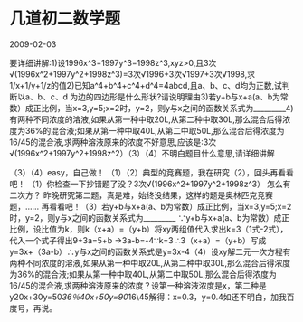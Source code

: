 # 几道初二数学题
2009-02-03


要详细讲解:1)设1996x^3=1997y^3=1998z^3,xyz>0,且3次√(1996x^2+1997y^2+1998z^3)=3次√1996+3次√1997+3次√1998,求1/x+1/y+1/z的值2)已知a^4+b^4+c^4+d^4=4abcd,且a、b、c、d均为正数,试判断以a、b、c、d 为边的四边形是什么形状?请说明理由3)若y+b与x+a(a、b为常数）成正比例，当x=3,y=5;x=2时，y=2，则y与x之间的函数关系式为_________4)有两种不同浓度的溶液,如果从第一种中取20L,从第二种中取30L,那么混合后得浓度为36%的混合液;如果从第一种中取40L,从第二中取50L,那么混合后得浓度为16/45的混合液,求两种溶液原来的浓度不好意思,应该是:3次√(1996x^2+1997y^2+1998z^2）（3）（4）不明白题目什么意思,请详细讲解


（3）（4）easy，自己做！ （1）（2）典型的竞赛题，我在研究（2），回头再看看吧！ （1）你检查一下抄错题了没？3次√(1996x^2+1997y^2+1998z^3） 怎么有二次方？  昨晚研究第二题，真是难，始终没结果，这样的题是奥林匹克竞赛题，…… 再看看吧！（3）若y+b与x+a(a、b为常数）成正比例，当x=3,y=5;x=2时，y=2，则y与x之间的函数关系式为_________ ∵y+b与x+a(a、b为常数）成正比例，设比值为k，则k（x+a）=（y+b）将xy两组值代入求出k=3（1式-2式），代入一个式子得出9+3a=5+b →3a-b=-4∵k=3 ∴3（x+a）=（y+b）写成y=3x+（3a-b）∴y与x之间的函数关系式是y=3x-4（4）设xy解二元一次方程有两种不同浓度的溶液,如果从第一种中取20L,从第二种中取30L,那么混合后得浓度为36%的混合液;如果从第一种中取40L,从第二中取50L,那么混合后得浓度为16/45的混合液,求两种溶液原来的浓度？设第一种溶液浓度是x，第二种是y20x+30y=50*36％40x+50y=90*16\45解得：x=0.3，y=0.4如还不明白，加我百度号，再说。
